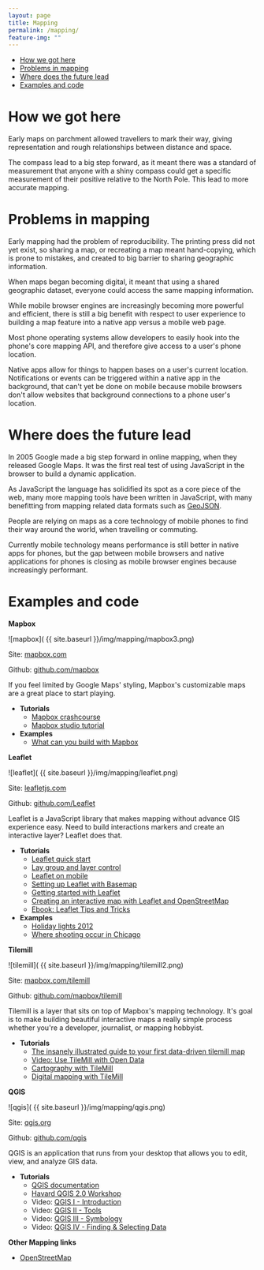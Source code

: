 ```yaml
---
layout: page
title: Mapping
permalink: /mapping/
feature-img: ""
---
```



<div class="toc">
  

  <ul class="listContent">
    <li><a href="#hwgh">How we got here</a></li>
    <li> <a href="#pim">Problems in mapping</a></li>
    <li><a href="#wdtfl">Where does the future lead</a></li>
    <li><a href="#eac">Examples and code</a></li>
  </ul>
</div>

<h1 id="hwgh">How we got here</h1>

Early maps on parchment allowed travellers to mark their way, giving representation and rough relationships between distance and space.

The compass lead to a big step forward, as it meant there was a standard of measurement that anyone with a shiny compass could get a specific measurement of their positive relative to the North Pole. This lead to more accurate mapping.





<h1 id="pim">Problems in mapping</h1>

Early mapping had the problem of reproducibility. The printing press did not yet exist, so sharing a map, or recreating a map meant hand-copying, which is prone to mistakes, and created to big barrier to sharing geographic information.

When maps began becoming digital, it meant that using a shared geographic dataset, everyone could access the same mapping information.

While mobile browser engines are increasingly becoming more powerful and efficient, there is still a big benefit with respect to user experience to building a map feature into a native app versus a mobile web page.

Most phone operating systems allow developers to easily hook into the phone's core mapping API, and therefore give access to a user's phone location. 

Native apps allow for things to happen bases on a user's current location. Notifications or events can be triggered within a native app in the background, that can't yet be done on mobile because mobile browsers don't allow websites that background connections to a phone user's location. 



<h1 id="wdtfl">Where does the future lead</h1>

In 2005 Google made a big step forward in online mapping, when they released Google Maps. It was the first real test of using JavaScript in the browser to build a dynamic application.

As JavaScript the language has solidified its spot as a core piece of the web, many more mapping tools have been written in JavaScript, with many benefitting from mapping related data formats such as [GeoJSON](http://geojson.org/).

People are relying on maps as a core technology of mobile phones to find their way around the world, when travelling or commuting.

Currently mobile technology means performance is still better in native apps for phones, but the gap between mobile browsers and native applications for phones is closing as mobile browser engines because increasingly performant.


<h1 id="eac">Examples and code</h1>


**Mapbox**

![mapbox]( {{ site.baseurl }}/img/mapping/mapbox3.png)

Site: [mapbox.com](https://www.mapbox.com/)

Github: [github.com/mapbox](https://github.com/mapbox)

If you feel limited by Google Maps' styling, Mapbox's customizable maps are a great place to start playing. 

* **Tutorials**
  * [Mapbox crashcourse](https://www.mapbox.com/tilemill/docs/crashcourse/introduction/)
  * [Mapbox studio tutorial](http://www.digital-geography.com/mapbox-studio-tutorial-1-installation-gui-first-map/#.VK45U2TF8m8)
* **Examples**
  * [What can you build with Mapbox](https://www.mapbox.com/showcase/)


**Leaflet**

![leaflet]( {{ site.baseurl }}/img/mapping/leaflet.png)

Site: [leafletjs.com](http://leafletjs.com/)

Github: [github.com/Leaflet](https://github.com/Leaflet/Leaflet)

Leaflet is a JavaScript library that makes mapping without advance GIS experience easy. Need to build interactions markers and create an interactive layer? Leaflet does that.

* **Tutorials**
  * [Leaflet quick start](http://leafletjs.com/examples/quick-start.html)
  * [Lay group and layer control](http://leafletjs.com/examples/layers-control.html)
  * [Leaflet on mobile](http://leafletjs.com/examples/mobile.html)
  * [Setting up Leaflet with Basemap](http://giscollective.org/tutorials/web-mapping/leaflet-1/)
  * [Getting started with Leaflet](http://switch2osm.org/using-tiles/getting-started-with-leaflet/)
  * [Creating an interactive map with Leaflet and OpenStreetMap](http://asmaloney.com/2014/01/code/creating-an-interactive-map-with-leaflet-and-openstreetmap/)
  * [Ebook: Leaflet Tips and Tricks](https://leanpub.com/leaflet-tips-and-tricks/read)
* **Examples**
  * [Holiday lights 2012](http://www.spokesman.com/maps/holiday-lights-2012/)
  * [Where shooting occur in Chicago](http://crime.chicagotribune.com/chicago/shootings/)

  

**Tilemill**

![tilemill]( {{ site.baseurl }}/img/mapping/tilemill2.png)

Site: [mapbox.com/tilemill](https://www.mapbox.com/tilemill/)

Github: [github.com/mapbox/tilemill](https://github.com/mapbox/tilemill)

Tilemill is a layer that sits on top of Mapbox's mapping technology. It's goal is to make building beautiful interactive maps a really simple process whether you're a developer, journalist, or mapping hobbyist.

* **Tutorials**
  * [The insanely illustrated guide to your first data-driven tilemill map](http://dataforradicals.com/the-insanely-illustrated-guide-to-your-first-tile-mill-map/)
  * [Video: Use TileMill with Open Data](http://vimeo.com/64578563)
  * [Cartography with TileMill](http://learnosm.org/en/map-design/tilemill/)
  * [Digital mapping with TileMill](http://www.lizhannaford.com/journalism/beginners-easy-guide-to-digital-mapping-with-tilemill/)
  

**QGIS**

![qgis]( {{ site.baseurl }}/img/mapping/qgis.png)

Site: [qgis.org](http://www.qgis.org/en/site/)

Github: [github.com/qgis](https://github.com/qgis/)

QGIS is an application that runs from your desktop that allows you to edit, view, and analyze GIS data.

* **Tutorials**
	* [QGIS documentation](https://github.com/qgis/QGIS-Documentation)
	* [Havard QGIS 2.0 Workshop](http://maps.cga.harvard.edu/qgis/)
	* Video: [QGIS I - Introduction ](https://www.youtube.com/watch?v=59Oer-i6nVc)
	* Video: [QGIS II - Tools](https://www.youtube.com/watch?v=AsC_AEqtRRI)
	* Video: [QGIS III - Symbology](https://www.youtube.com/watch?v=duuYMufA-RU)
	* Video: [QGIS IV - Finding & Selecting Data](https://www.youtube.com/watch?v=ZbnCrfoWnNk)


**Other Mapping links**

* [OpenStreetMap](http://www.openstreetmap.org/)
